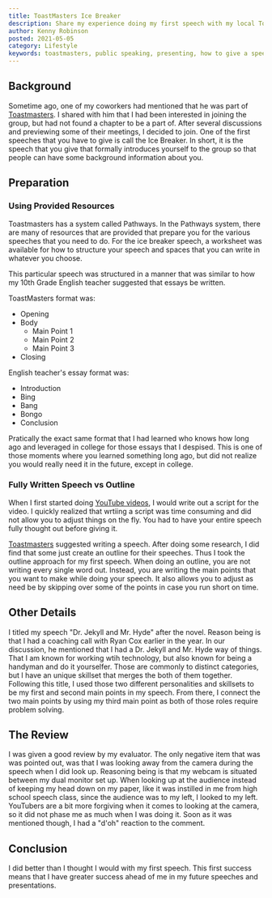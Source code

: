 ```yaml
---
title: ToastMasters Ice Breaker
description: Share my experience doing my first speech with my local ToastMasters group.
author: Kenny Robinson
posted: 2021-05-05
category: Lifestyle
keywords: toastmasters, public speaking, presenting, how to give a speech, ice breaker speech
---
```


## Background

Sometime ago, one of my coworkers had mentioned that he was part of 
<a href="https://toastmasters.org" target="_blank">Toastmasters</a>. 
I shared with him 
that I had been interested in joining the group, but had not found a chapter to be a part of. After 
several discussions and previewing some of their meetings, I decided to join. One of the 
first speeches that you have to give is call the Ice Breaker. In short, it is the speech that you 
give that formally introduces yourself to the group so that people can have some background 
information about you.

## Preparation

### Using Provided Resources

Toastmasters has a system called Pathways. In the Pathways system, there are many of resources that are
provided that prepare you for the various speeches that you need to do. For the ice breaker speech,
a worksheet was available for how to structure your speech and spaces that you can write in whatever
you choose.

This particular speech was structured in a manner that was similar to how my 10th Grade English teacher
suggested that essays be written.

ToastMasters format was:

* Opening
* Body
    * Main Point 1
    * Main Point 2
    * Main Point 3
* Closing

English teacher's essay format was:

* Introduction
* Bing
* Bang
* Bongo
* Conclusion

Pratically the exact same format that I had learned who knows how long ago and leveraged in college for 
those essays that I despised. This is one of those moments where you learned something long ago,
but did not realize you would really need it in the future, except in college.

### Fully Written Speech vs Outline

When I first started doing
<a href="https://www.youtube.com/channel/UC4HCouBLtXD1j1U_17aBqig" target="_blank">YouTube videos</a>,
I would write out a script for the video. I quickly realized that wrtiing a script was time consuming
and did not allow you to adjust things on the fly. You had to have your entire speech fully thought out
before giving it.

<a href="https://toastmasters.org" target="_blank">Toastmasters</a>
suggested writing a speech. After doing some research, I did find that some just create
an outline for their speeches. Thus I took the outline approach for my first speech. When doing an
outline, you are not writing every single word out. Instead, you are writing the main points that you
want to make while doing your speech. It also allows you to adjust as need be by skipping over
some of the points in case you run short on time.

## Other Details

I titled my speech "Dr. Jekyll and Mr. Hyde" after the novel. Reason being is that I had a coaching 
call with Ryan Cox earlier in the year. In our discussion, he mentioned that I had a Dr. Jekyll 
and Mr. Hyde way of things. That I am known for working wtih technology, but also known 
for being a handyman and do it yourselfer. Those are commonly to distinct categories, but I have 
an unique skillset that merges the both of them together. Following this title, I used those 
two different personalities and skillsets to be my first and second main points in my speech. 
From there, I connect the two main points by using my third main point as both of those roles 
require problem solving.

## The Review

I was given a good review by my evaluator.
The only negative item that was was pointed out, was that I was looking away
from the camera during the speech when I did look up. Reasoning being is that my webcam is situated
between my dual monitor set up. When looking up at the audience instead of keeping my head down
on my paper, like it was instilled in me from high school speech class, since the audience was to my left,
I looked to my left. YouTubers are a bit more forgiving when it comes to looking at the camera, so it 
did not phase me as much when I was doing it. Soon as it was mentioned though, I had a "d'oh" 
reaction to the comment. 

## Conclusion

I did better than I thought I would with my first speech. This first success means that I have 
greater success ahead of me in my future speeches and presentations.
